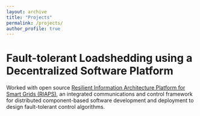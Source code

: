 ```yaml
---
layout: archive
title: "Projects"
permalink: /projects/
author_profile: true
---
```


Fault-tolerant Loadshedding using a Decentralized Software Platform
==============================================================================

Worked with open source [Resilient Information Architecture Platform for Smart Grids (RIAPS)](https://riaps.isis.vanderbilt.edu/), an integrated communications and control framework for distributed component-based software development and deployment to design fault-tolerant control algorithms.
